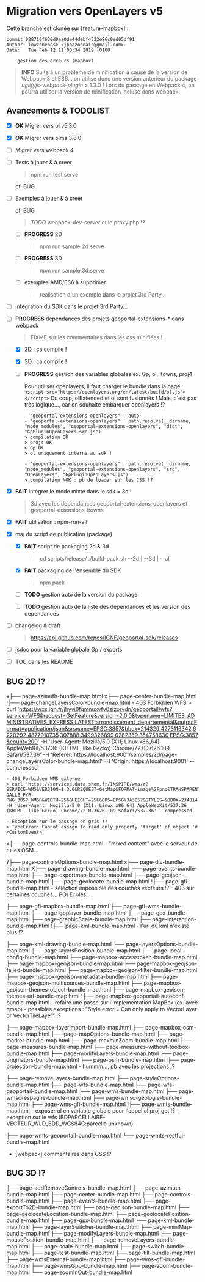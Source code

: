 # Migration vers OpenLayers v5

Cette branche est clonée sur [feature-mapbox] :

    commit 028710f630d0aa0de44debf4522e86c9ed05df91
    Author: lowzonenose <jpbazonnais@gmail.com>
    Date:   Tue Feb 12 11:00:34 2019 +0100

        gestion des erreurs (mapbox)


> **INFO**
> Suite à un probleme de minification à cause de la version de Webpack 3 et ES6...
> on utilise donc une version anterieur du package *uglifyjs-webpack-plugin* > 1.3.0 !
> Lors du passage en Webpack 4, on pourra utiliser la version de minification incluse dans webpack.


## Avancements & TODOLIST

* [x] **OK** Migrer vers ol v5.3.0

* [x] **OK** Migrer vers olms 3.8.0

* [ ] Migrer vers webpack 4

* [ ] Tests à jouer & à creer
    > npm run test:serve

    cf. BUG

* [ ] Exemples à jouer & à creer

    cf. BUG

    >  *TODO* webpack-dev-server et le proxy.php !?

    - [ ] **PROGRESS** 2D
        > npm run sample:2d:serve

    - [ ] **PROGRESS** 3D
        > npm run sample:3d:serve

    - [ ] exemples AMD/ES6 à supprimer.
        > realisation d'un exemple dans le projet 3rd Party...

* [ ] integration du SDK dans le projet 3rd Party...

* [ ] **PROGRESS** dependances des projets geoportal-extensions-* dans webpack

    > FIXME sur les commentaires dans les css minifiées !

    - [x] 2D : ça compile !
    - [x] 3D : ça compile !
    - [ ] **PROGRESS** gestion des variables globales
        ex. Gp, ol, itowns, proj4

        Pour utiliser openlayers, il faut charger le bundle dans la page :
        `<script src="https://openlayers.org/en/latest/build/ol.js"></script>`
        Du coup, olExtended et ol sont fusionnés !
        Mais, c'est pas très logique..., car on souhaite embarquer openlayers !?

        ```
        - "geoportal-extensions-openlayers" : auto
        - "geoportal-extensions-openlayers" : path.resolve(__dirname, "node_modules", "geoportal-extensions-openlayers", "dist", "GpPluginOpenLayers-src.js")
        > compilation OK
        > proj4 OK
        > Gp OK
        > ol uniquement interne au sdk !

        - "geoportal-extensions-openlayers" : path.resolve(__dirname, "node_modules", "geoportal-extensions-openlayers", "src", "OpenLayers", "GpPluginOpenLayers.js")
        > compilation NOK : pb de loader sur les CSS !?
        ```

* [x] **FAIT** intégrer le mode mixte dans le sdk = 3d !

    > 3d avec les dependances geoportal-extensions-openlayers et
    geoportal-extensions-itowns

* [x] **FAIT** utilisation : npm-run-all

* [x] maj du script de publication (package)

    - [x] **FAIT** script de packaging 2d & 3d
        > cd scripts/release/
        > ./build-pack.sh --2d | --3d | --all

    - [x] **FAIT** packaging de l'ensemble du SDK
        > npm pack

    - [ ] **TODO** gestion auto de la version du package
    - [ ] **TODO** gestion auto de la liste des dependances et les version des dependances

* [ ] changelog & draft
    > https://api.github.com/repos/IGNF/geoportal-sdk/releases

* [ ] jsdoc pour la variable globale Gp / exports

* [ ] TOC dans les README

## BUG 2D !?

x├── page-azimuth-bundle-map.html
x├── page-center-bundle-map.html
!├── page-changeLayersColor-bundle-map.html
    - 403 Forbidden WFS
    > curl 'https://wxs.ign.fr/jhyvi0fgmnuxvfv0zjzorvdn/geoportail/wfs?service=WFS&request=GetFeature&version=2.0.0&typename=LIMITES_ADMINISTRATIVES_EXPRESS.LATEST:arrondissement_departemental&outputFormat=application/json&srsname=EPSG:3857&bbox=214329.4273116342,6220292.4877910735,307888.3499326899,6282359.354758636,EPSG:3857&count=200' -H 'User-Agent: Mozilla/5.0 (X11; Linux x86_64) AppleWebKit/537.36 (KHTML, like Gecko) Chrome/72.0.3626.109 Safari/537.36' -H 'Referer: https://localhost:9001/samples/2d/page-changeLayersColor-bundle-map.html' -H 'Origin: https://localhost:9001' --compressed

    - 403 Forbidden WMS externe
    > curl 'https://services.data.shom.fr/INSPIRE/wms/r?SERVICE=WMS&VERSION=1.3.0&REQUEST=GetMap&FORMAT=image%2Fpng&TRANSPARENT=TRUE&LAYERS=BATHY-DALLE_PYR-PNG_3857_WMSR&WIDTH=256&HEIGHT=256&CRS=EPSG%3A3857&STYLES=&BBOX=234814.55089206249%2C6222585.598639628%2C273950.3093740727%2C6261721.357121638' -H 'User-Agent: Mozilla/5.0 (X11; Linux x86_64) AppleWebKit/537.36 (KHTML, like Gecko) Chrome/72.0.3626.109 Safari/537.36' --compressed

    - Exception sur le passage en gris !?
    > TypeError: Cannot assign to read only property 'target' of object '#<CustomEvent>'

x├── page-controls-bundle-map.html
    - "mixed content" avec le serveur de tuiles OSM...

?├── page-controlsOptions-bundle-map.html
x├── page-div-bundle-map.html
X├── page-drawing-bundle-map.html
├── page-events-bundle-map.html
├── page-exportmap-bundle-map.html
├── page-geojson-bundle-map.html
├── page-geolocate-bundle-map.html
!├── page-gfi-bundle-map.html
    - selection impossible des couches vecteurs !?
    - 403 sur certaines couches... POI Ecoles...

├── page-gfi-mapbox-bundle-map.html
├── page-gfi-wms-bundle-map.html
├── page-gpplayer-bundle-map.html
├── page-gpx-bundle-map.html
├── page-graphicScale-bundle-map.html
├── page-interaction-bundle-map.html
!├── page-kml-bundle-map.html
    - l'url du kml n'existe plus !?

├── page-kml-drawing-bundle-map.html
├── page-layersOptions-bundle-map.html
├── page-layersPosition-bundle-map.html
├── page-local-config-bundle-map.html
├── page-mapbox-accesstoken-bundle-map.html
├── page-mapbox-geojson-bundle-map.html
├── page-mapbox-geojson-failed-bundle-map.html
├── page-mapbox-geojson-filter-bundle-map.html
├── page-mapbox-geojson-metadata-bundle-map.html
├── page-mapbox-geojson-multisources-bundle-map.html
├── page-mapbox-geojson-themes-object-bundle-map.html
├── page-mapbox-geojson-themes-url-bundle-map.html
!├── page-mapbox-geoportail-autoconf-bundle-map.html
    - refaire une passe sur l'implementation MapBox (ex. avec qmap)
    - possibles exceptions : "Style error = Can only apply to VectorLayer or VectorTileLayer" !?

├── page-mapbox-layerimport-bundle-map.html
├── page-mapbox-osm-bundle-map.html
├── page-mapOptions-bundle-map.html
├── page-marker-bundle-map.html
├── page-maxminZoom-bundle-map.html
├── page-measures-bundle-map.html
├── page-measures-without-toolbox-bundle-map.html
├── page-modifyLayers-bundle-map.html
├── page-originators-bundle-map.html
├── page-osm-bundle-map.html
!├── page-projection-bundle-map.html
    - hummm..., pb avec les projections !?

├── page-removeLayers-bundle-map.html
├── page-styleOptions-bundle-map.html
├── page-wfs-bundle-map.html
├── page-wfs-geoportail-bundle-map.html
├── page-wms-bundle-map.html
├── page-wmsc-espagne-bundle-map.html
├── page-wmsc-geologie-bundle-map.html
├── page-wms-gfi-bundle-map.html
!├── page-wmts-bundle-map.html
     -  exposer ol en variable globale pour l'appel ol.proj.get !?
     - exception sur le wfs (BDPARCELLAIRE-VECTEUR_WLD_BDD_WGS84G:parcelle unknown)

├── page-wmts-geoportail-bundle-map.html
└── page-wmts-restful-bundle-map.html

- [webpack] commentaires dans CSS !?


## BUG 3D !?

├── page-addRemoveControls-bundle-map.html
├── page-azimuth-bundle-map.html
├── page-center-bundle-map.html
├── page-controls-bundle-map.html
├── page-events-bundle-map.html
├── page-exportTo2D-bundle-map.html
├── page-geojson-bundle-map.html
├── page-geolocateLocation-bundle-map.html
├── page-geolocatePosition-bundle-map.html
├── page-gpx-bundle-map.html
├── page-kml-bundle-map.html
├── page-layerSwitcher-bundle-map.html
├── page-miniMap-bundle-map.html
├── page-modifyLayers-bundle-map.html
├── page-mousePosition-bundle-map.html
├── page-removeLayers-bundle-map.html
├── page-scale-bundle-map.html
├── page-switch-bundle-map.html
├── page-test-bundle-map.html
├── page-tilt-bundle-map.html
├── page-wmsExternal-bundle-map.html
├── page-wms-gfi-bundle-map.html
├── page-wmsGpp-bundle-map.html
├── page-zoom-bundle-map.html
└── page-zoomInOut-bundle-map.html
